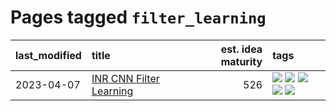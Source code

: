 # Pages tagged `filter_learning`

|last_modified|title|est. idea maturity|tags
|:---|:---|---:|:---|
|2023-04-07|[INR CNN Filter Learning](../INR_CNN_filter_learning.md)|526|[![](https://img.shields.io/badge/tag-CNN-fe6d78)](../tags/CNN.md) [![](https://img.shields.io/badge/tag-INR-4377c4)](../tags/INR.md) [![](https://img.shields.io/badge/tag-deep_learning-b443ff)](../tags/deep_learning.md) [![](https://img.shields.io/badge/tag-experimental-9c3a4a)](../tags/experimental.md) [![](https://img.shields.io/badge/tag-filter_learning-37db7)](../tags/filter_learning.md)|